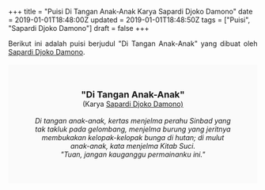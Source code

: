 +++
title = "Puisi Di Tangan Anak-Anak Karya Sapardi Djoko Damono"
date = 2019-01-01T18:48:00Z
updated = 2019-01-01T18:48:50Z
tags = ["Puisi", "Sapardi Djoko Damono"]
draft = false
+++

<div dir="ltr" style="text-align: left;" trbidi="on"><div style="text-align: justify;">Berikut ini adalah puisi berjudul "Di Tangan Anak-Anak" yang dibuat oleh <a href="http://ensiklopedia.kemdikbud.go.id/sastra/artikel/Sapardi_Djoko_Damono" target="_blank">Sapardi Djoko Damono</a>. </div><br /><div style="background: #FAFAFA; font-size: 14px; height: auto; margin: 0 auto; padding: 50px; text-align: center; width: auto;"><span style="font-size: 18px;"><b>"Di Tangan Anak-Anak"</b></span><br />(Karya <a href="https://www.sekata.web.id/tags/sapardi-djoko-damono" target="_blank">Sapardi Djoko Damono)</a> <br /><br /><i>Di tangan anak-anak, kertas menjelma perahu Sinbad yang tak takluk pada gelombang, menjelma burung yang jeritnya membukakan kelopak-kelopak bunga di hutan; di mulut anak-anak, kata menjelma Kitab Suci.<br />"Tuan, jangan kauganggu permainanku ini."</i> </div></div>
